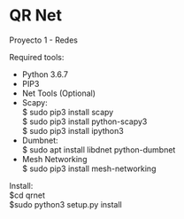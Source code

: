 # QR Net
Proyecto 1 - Redes  

Required tools:  
  - Python 3.6.7  
  - PIP3   
  - Net Tools (Optional)  
  - Scapy:   
  	$ sudo pip3 install scapy  
	$ sudo pip3 install python-scapy3  
	$ sudo pip3 install ipython3  
  - Dumbnet:  
    	$ sudo apt install libdnet python-dumbnet  
  - Mesh Networking  
    	$ sudo pip3 install mesh-networking  

Install:  
	$cd qrnet  
	$sudo python3 setup.py install  

